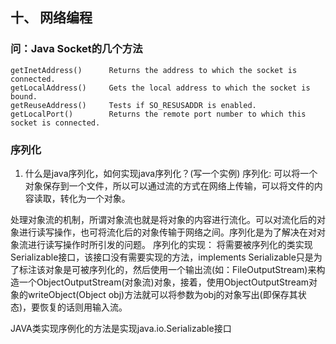 ## 十、 网络编程

### 

### 问：Java Socket的几个方法

	getInetAddress()      Returns the address to which the socket is connected.      
    getLocalAddress()     Gets the local address to which the socket is bound.      
    getReuseAddress()     Tests if SO_RESUSADDR is enabled.      
    getLocalPort()        Returns the remote port number to which this socket is connected.

### 序列化

1.	什么是java序列化，如何实现java序列化？(写一个实例)
序列化:
	可以将一个对象保存到一个文件，所以可以通过流的方式在网络上传输，可以将文件的内容读取，转化为一个对象。

处理对象流的机制，所谓对象流也就是将对象的内容进行流化。可以对流化后的对象进行读写操作，也可将流化后的对象传输于网络之间。序列化是为了解决在对对象流进行读写操作时所引发的问题。
序列化的实现：
将需要被序列化的类实现Serializable接口，该接口没有需要实现的方法，implements Serializable只是为了标注该对象是可被序列化的，然后使用一个输出流(如：FileOutputStream)来构造一个ObjectOutputStream(对象流)对象，接着，使用ObjectOutputStream对象的writeObject(Object obj)方法就可以将参数为obj的对象写出(即保存其状态)，要恢复的话则用输入流。


JAVA类实现序例化的方法是实现java.io.Serializable接口
